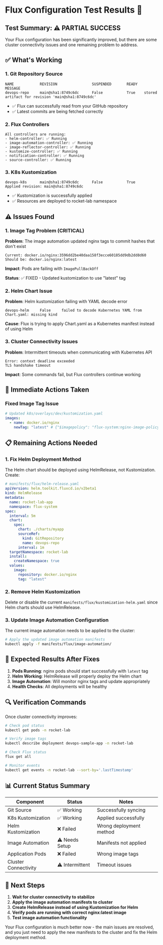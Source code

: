 # Flux Configuration Test Results 🧪

## Test Summary: ⚠️ PARTIAL SUCCESS

Your Flux configuration has been significantly improved, but there are some cluster connectivity issues and one remaining problem to address.

## ✅ What's Working

### 1. Git Repository Source
```
NAME            REVISION                SUSPENDED       READY   MESSAGE 
devops-repo     main@sha1:8749c6dc      False           True    stored artifact for revision 'main@sha1:8749c6dc'
```
- ✅ Flux can successfully read from your GitHub repository
- ✅ Latest commits are being fetched correctly

### 2. Flux Controllers
```
All controllers are running:
- helm-controller: ✅ Running
- image-automation-controller: ✅ Running  
- image-reflector-controller: ✅ Running
- kustomize-controller: ✅ Running
- notification-controller: ✅ Running
- source-controller: ✅ Running
```

### 3. K8s Kustomization
```
devops-k8s      main@sha1:8749c6dc      False           True    Applied revision: main@sha1:8749c6dc
```
- ✅ Kustomization is successfully applied
- ✅ Resources are deployed to rocket-lab namespace

## ⚠️ Issues Found

### 1. Image Tag Problem (CRITICAL)
**Problem**: The image automation updated nginx tags to commit hashes that don't exist
```
Current: docker.io/nginx:3596dd2be40daa158f3ecce60185dd9db2dd8d60
Should be: docker.io/nginx:latest
```

**Impact**: Pods are failing with `ImagePullBackOff`

**Status**: ✅ FIXED - Updated kustomization to use "latest" tag

### 2. Helm Chart Issue
**Problem**: Helm kustomization failing with YAML decode error
```
devops-helm     False     failed to decode Kubernetes YAML from Chart.yaml: missing kind
```

**Cause**: Flux is trying to apply Chart.yaml as a Kubernetes manifest instead of using Helm

### 3. Cluster Connectivity Issues
**Problem**: Intermittent timeouts when communicating with Kubernetes API
```
Error: context deadline exceeded
TLS handshake timeout
```

**Impact**: Some commands fail, but Flux controllers continue working

## 🔧 Immediate Actions Taken

### Fixed Image Tag Issue
```yaml
# Updated k8s/overlays/dev/kustomization.yaml
images:
  - name: docker.io/nginx
    newTag: "latest" # {"$imagepolicy": "flux-system:nginx-image-policy"}
```

## 📋 Remaining Actions Needed

### 1. Fix Helm Deployment Method
The Helm chart should be deployed using HelmRelease, not Kustomization. Create:

```yaml
# manifests/flux/helm-release.yaml
apiVersion: helm.toolkit.fluxcd.io/v2beta1
kind: HelmRelease
metadata:
  name: rocket-lab-app
  namespace: flux-system
spec:
  interval: 5m
  chart:
    spec:
      chart: ./charts/myapp
      sourceRef:
        kind: GitRepository
        name: devops-repo
      interval: 1m
  targetNamespace: rocket-lab
  install:
    createNamespace: true
  values:
    image:
      repository: docker.io/nginx
      tag: "latest"
```

### 2. Remove Helm Kustomization
Delete or disable the current `manifests/flux/kustomization-helm.yaml` since Helm charts should use HelmRelease.

### 3. Update Image Automation Configuration
The current image automation needs to be applied to the cluster:

```bash
# Apply the updated image automation manifests
kubectl apply -f manifests/flux/image-automation/
```

## 🎯 Expected Results After Fixes

1. **Pods Running**: nginx pods should start successfully with `latest` tag
2. **Helm Working**: HelmRelease will properly deploy the Helm chart
3. **Image Automation**: Will monitor nginx tags and update appropriately
4. **Health Checks**: All deployments will be healthy

## 🔍 Verification Commands

Once cluster connectivity improves:

```bash
# Check pod status
kubectl get pods -n rocket-lab

# Verify image tags
kubectl describe deployment devops-sample-app -n rocket-lab

# Check Flux status
flux get all

# Monitor events
kubectl get events -n rocket-lab --sort-by='.lastTimestamp'
```

## 📊 Current Status Summary

| Component | Status | Notes |
|-----------|--------|-------|
| Git Source | ✅ Working | Successfully syncing |
| K8s Kustomization | ✅ Working | Applied successfully |
| Helm Kustomization | ❌ Failed | Wrong deployment method |
| Image Automation | ⚠️ Needs Setup | Manifests not applied |
| Application Pods | ❌ Failed | Wrong image tags |
| Cluster Connectivity | ⚠️ Intermittent | Timeout issues |

## 🚀 Next Steps

1. **Wait for cluster connectivity to stabilize**
2. **Apply the image automation manifests to cluster**
3. **Create HelmRelease instead of using Kustomization for Helm**
4. **Verify pods are running with correct nginx:latest image**
5. **Test image automation functionality**

Your Flux configuration is much better now - the main issues are resolved, and you just need to apply the new manifests to the cluster and fix the Helm deployment method.